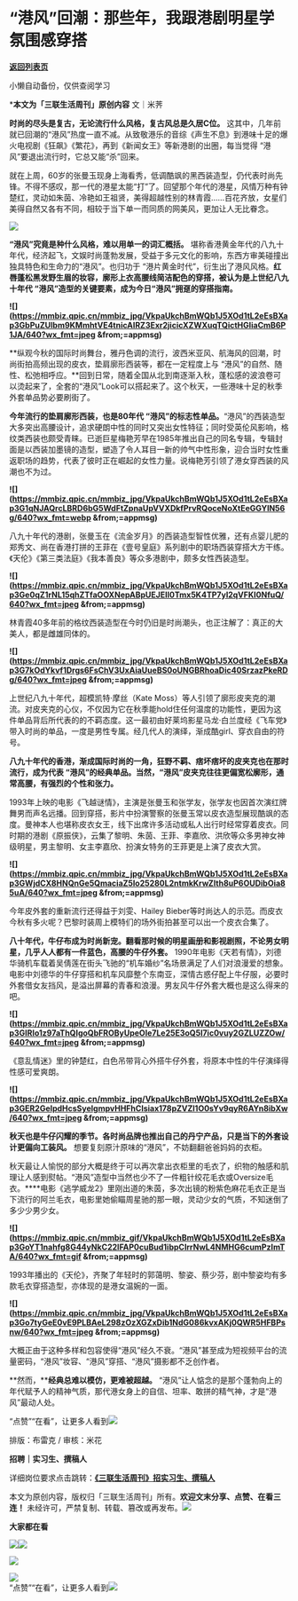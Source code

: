 # “港风”回潮：那些年，我跟港剧明星学氛围感穿搭

[**返回列表页**](/gzh/三联生活周刊)

小懒自动备份，仅供查阅学习

***本文为「三联生活周刊」原创内容** 文｜米荠

**时尚的尽头是复古，无论流行什么风格，复古风总是久居C位。**
这其中，几年前就已回潮的“港风”热度一直不减。从致敬港乐的音综《声生不息》到港味十足的爆火电视剧《狂飙》《繁花》，再到《新闻女王》等新港剧的出圈，每当觉得
“港风”要退出流行时，它总又能“杀”回来。

就在上周，60岁的张曼玉现身上海看秀，低调酷飒的黑西装造型，仍代表时尚先锋。不得不感叹，那一代的港星太能“打”了。回望那个年代的港星，风情万种有钟楚红，灵动如朱茵、冷艳如王祖贤，美得超越性别的林青霞……百花齐放，女星们美得自然又各有不同，相较于当下单一而同质的网美风，更加让人无比眷念。

![](https://mmbiz.qpic.cn/mmbiz_jpg/c2Sib3Mp7pOMhshvsic8YYwuHoG505ialX3tNcLIRM7uM2Qd5lzFECZXF0nkV7XCVUdsK53Np9kwrKPFtrOYEoicpg/640?wx_fmt=jpeg)

**“港风”究竟是种什么风格，难以用单一的词汇概括。**
堪称香港黄金年代的八九十年代，经济起飞，文娱时尚蓬勃发展，受益于多元文化的影响，东西方审美碰撞出独具特色和生命力的“港风”。也归功于
“港片黄金时代”，衍生出了港风风格。**红唇蓬松黑发野生眉的妆容，廓形上衣高腰线简洁配色的穿搭，被认为是上世纪八九十年代
“港风”造型的关键要素，成为今日“港风”拥趸的穿搭指南。**

**![](https://mmbiz.qpic.cn/mmbiz_jpg/VkpaUkchBmWQb1J5XOd1tL2eEsBXap3GbPuZUlbm9KMmhtVE4tnicAIRZ3Exr2jicicXZWXuqTQictHGIiaCmB6P1JA/640?wx_fmt=jpeg
&from;=appmsg)**

**纵观今秋的国际时尚舞台，雅丹色调的流行，波西米亚风、航海风的回潮，时尚街拍高频出现的皮衣，垫肩廓形西装等，都在一定程度上与
“港风”的自然、随性、松弛相呼应。**回到日常，随着全国从北到南逐渐入秋，蓬松感的波浪卷可以烫起来了，全套的“港风”Look可以搭起来了。这个秋天，一些港味十足的秋季外套单品势必要刷街了。

**今年流行的垫肩廓形西装，也是80年代
“港风”的标志性单品。**“港风”的西装造型大多突出高腰设计，追求硬朗中性的同时又突出女性特征；同时受英伦风影响，格纹类西装也颇受青睐。已逝巨星梅艳芳早在1985年推出自己的同名专辑，专辑封面是以西装加墨镜的造型，塑造了令人耳目一新的帅气中性形象，迎合当时女性重返职场的趋势，代表了彼时正在崛起的女性力量。说梅艳芳引领了港女穿西装的风潮也不为过。

**![](https://mmbiz.qpic.cn/mmbiz_jpg/VkpaUkchBmWQb1J5XOd1tL2eEsBXap3G1qNJAQrcLBRD6bG5WdFtZpnaUpVVXDkfPrvRQoceNoXtEeGGYlN56g/640?wx_fmt=webp
&from;=appmsg)**

八九十年代的港剧，张曼玉在《流金岁月》的西装造型智性优雅，还有点婴儿肥的郑秀文、尚在香港打拼的王菲在《壹号皇庭》系列剧中的职场西装穿搭大方干练。《天伦》《第三类法庭》《我本善良》等众多港剧中，颇多女性西装造型。

**![](https://mmbiz.qpic.cn/mmbiz_jpg/VkpaUkchBmWQb1J5XOd1tL2eEsBXap3Ge0qZ1rNL15qhZTfaOOXNepABpUEJEIl0Tmx5K4TP7yl2qVFKI0NfuQ/640?wx_fmt=jpeg
&from;=appmsg)**

林青霞40多年前的格纹西装造型在今时仍旧是时尚潮头，也正注解了：真正的大美人，都是雌雄同体的。

**![](https://mmbiz.qpic.cn/mmbiz_jpg/VkpaUkchBmWQb1J5XOd1tL2eEsBXap3G7kOdYkvf1Drgs6FsChV3UxAiaUueBS0oUNGBRhoaDic40SrzazPkeRDg/640?wx_fmt=jpeg
&from;=appmsg)**

上世纪八九十年代，超模凯特·摩丝（Kate
Moss）等人引领了廓形皮夹克的潮流。对皮夹克的心仪，不仅因为它在秋季能hold住任何温度的功能性，更因为这件单品背后所代表的的不羁态度。这一最初由好莱坞影星马龙·白兰度经《飞车党》带入时尚的单品，一度是男性专属。经几代人的演绎，渐成酷girl、穿衣自由的符号。

**八九十年代的香港，渐成国际时尚的一角，狂野不羁、痞坏痞坏的皮夹克也在那时流行，成为代表
“港风”的经典单品。当然，“港风”皮夹克往往更偏宽松廓形，通常高腰，有强烈的个性和张力。**

1993年上映的电影《飞越谜情》，主演是张曼玉和张学友，张学友也因首次演红牌舞男而声名远播。回到穿搭，影片中扮演警察的张曼玉常以皮衣造型展现酷飒的态度。曼神本人也堪称皮衣女王，线下出席许多活动或私人出行时经常穿着皮衣。同时期的港剧《原振侠》，云集了黎明、朱茵、王菲、李嘉欣、洪欣等众多男神女神级明星，男主黎明、女主李嘉欣、扮演女特务的王菲更是上演了皮衣大赏。

**![](https://mmbiz.qpic.cn/mmbiz_jpg/VkpaUkchBmWQb1J5XOd1tL2eEsBXap3GWjdCX8HNQnGe5QmaciaZ5lo25280L2ntmkKrwZIth8uP6OUDibOia85uA/640?wx_fmt=jpeg
&from;=appmsg)**

今年皮外套的重新流行还得益于刘雯、Hailey Bieber等时尚达人的示范。而皮衣今秋有多火呢？巴黎时装周上模特们的场外街拍甚至可以出一个皮衣合集了。

**八十年代，牛仔布成为时尚新宠。翻看那时候的明星画册和影视剧照，不论男女明星，几乎人人都有一件蓝色，高腰的牛仔外套。**
1990年电影《天若有情》，刘德华骑机车载着吴倩莲在街头飞驰的“机车婚纱”名场景满足了人们对浪漫爱的想象。电影中刘德华的牛仔穿搭和机车风靡整个东南亚，深情古惑仔配上牛仔服，必要时外套借女友挡风，是溢出屏幕的青春和浪漫。男友风牛仔外套大概也是这么得来的吧。

**![](https://mmbiz.qpic.cn/mmbiz_jpg/VkpaUkchBmWQb1J5XOd1tL2eEsBXap3GIRIo1z97aThQIgoQbFROByUpeOle7Le25E3oQ5l7ic0vuy2GZLUZZOw/640?wx_fmt=jpeg
&from;=appmsg)**

《意乱情迷》里的钟楚红，白色吊带背心外搭牛仔外套，将原本中性的牛仔演绎得性感可爱爽朗。

**![](https://mmbiz.qpic.cn/mmbiz_jpg/VkpaUkchBmWQb1J5XOd1tL2eEsBXap3GER2GeIpdHcsSyelgmpvHHFhClsiax178pZVZl1O0sYv9qyR6AYn8ibXw/640?wx_fmt=jpeg
&from;=appmsg)**

**秋天也是牛仔闪耀的季节。各时尚品牌也推出自己的丹宁产品，只是当下的外套设计更偏向工装风。** 想要复刻原汁原味的“港风”，不妨翻翻爸爸妈妈的衣柜。

秋天最让人愉悦的部分大概是终于可以再次拿出衣柜里的毛衣了，织物的触感和肌理让人感到熨帖。“港风”造型中当然也少不了一件粗针绞花毛衣或Oversize毛衣。****电影《逃学威龙2》里刚出道的朱茵，多次出镜的粉紫色麻花毛衣正是当下流行的阿兰毛衣，电影里她偷瞄周星驰的那一眼，灵动少女的气质，不知迷倒了多少少男少女。

**![](https://mmbiz.qpic.cn/mmbiz_gif/VkpaUkchBmWQb1J5XOd1tL2eEsBXap3GoYT1nahfg8G44yNkC22lFAP0cuBud1ibpCIrrNwL4NMHG6cumPzImTA/640?wx_fmt=gif
&from;=appmsg)**

1993年播出的《天伦》，齐聚了年轻时的郭蔼明、黎姿、蔡少芬，剧中黎姿均有多款毛衣穿搭造型，亦体现的是港女温婉的一面。

**![](https://mmbiz.qpic.cn/mmbiz_jpg/VkpaUkchBmWQb1J5XOd1tL2eEsBXap3Go7tyGeE0vE9PLBAeL298zOzXGZxDib1NdG086kvxAKj0QWR5HFBPsnw/640?wx_fmt=jpeg
&from;=appmsg)**

大概正由于这种多样和包容使得“港风”经久不衰。“港风”甚至成为短视频平台的流量密码，“港风”妆容、“港风”穿搭、“港风”摄影都不乏创作者。

**然而，****经典总难以模仿，更难被超越。**
“港风”让人惦念的是那个蓬勃向上的年代赋予人的精神气质，那代港女身上的自信、坦率、敢拼的精气神，才是“港风”最动人处。

“点赞”“在看”，让更多人看到![](https://mmbiz.qpic.cn/mmbiz_gif/c2Sib3Mp7pON9hkSZwdTibRHNZSMPyiapUCHJwlyoZVBC3SfmPmF0VKjkm3NiaToQloHFJ6icyicqZnqgXp6pSQJt5gg/640?wx_fmt=gif&from;=appmsg&wxfrom;=5&wx;_lazy=1&tp;=wxpic)  
  
  
  
  
  

排版：布雷克 / 审核：米花

  
**招聘｜实习生、撰稿人**  

详细岗位要求点击跳转：[**《三联生活周刊》招实习生、撰稿人**](http://mp.weixin.qq.com/s?__biz=MTc5MTU3NTYyMQ==&mid=2651136871&idx=3&sn=f1c0777fe9d31881e5dfca68ebc2937f&chksm=5907324d6e70bb5b3546dfe1c7b31b5fe05664bebbf36356ba9a1a352e0678444cad62875ad4&scene=21#wechat_redirect)

本文为原创内容，版权归「三联生活周刊」所有。**欢迎文末分享、点赞、在看三连！**
未经许可，严禁复制、转载、篡改或再发布。![](https://mmbiz.qpic.cn/sz_mmbiz_png/Gg7Qtoh7Aic9ZTmAdCc80b4nD7xicgPt863QWU7oNswDx19XrjfTtSl8QwatY2EEZGuNd1WRRiapDZjcDhTnNYmBg/640?wx_fmt=other&wxfrom;=5&wx;_lazy=1&wx;_co=1&retryload;=1&tp;=webp)

**大家都在看**

  
[![](https://mmbiz.qpic.cn/mmbiz_jpg/c2Sib3Mp7pOMc4pBSON1efibsrA9ch7MvPtVEZGBsuzOrhEenGgLxzpAiaeBtSaQibgZcQXQN57AK44CKe9D9ytzoA/640?wx_fmt=jpeg&from;=appmsg&wxfrom;=5&wx;_lazy=1&wx;_co=1&tp;=wxpic)](http://mp.weixin.qq.com/s?__biz=MTc5MTU3NTYyMQ==&mid=2651452107&idx=1&sn=7930d3f7c3b2bdf38b549b24a18bc152&chksm=590be3e16e7c6af7e86531a0ca33ee802ce12005fdc6b66bbcb3038a57be4fc0b9b9ad393a72&scene=21#wechat_redirect)[![](https://mmbiz.qpic.cn/mmbiz_png/c2Sib3Mp7pOMI20eYB8oSD0Ql9BzqBib3Vs44qerPreVGkQNo8bFU1AWu7nvTR2H9E2rWyn0DMjA9azOzEYtPwQw/640?wx_fmt=png&from;=appmsg&wxfrom;=5&wx;_lazy=1&wx;_co=1&tp;=wxpic)](http://mp.weixin.qq.com/s?__biz=MTc5MTU3NTYyMQ==&mid=2651452894&idx=1&sn=a6943537de8b5e7bd95620f80540bec0&chksm=590be4f46e7c6de2996b3123ee84018c87827cba8b1eebe4e3cb3c2f38cf18e4c9ba8c14492b&scene=21#wechat_redirect)  

![](https://mmbiz.qpic.cn/sz_mmbiz_png/Gg7Qtoh7Aic9ZTmAdCc80b4nD7xicgPt86k1kgpU51hWCHjV92ryhVW35PLCvLhxLw9XDhXjgeDyZhHSx5EbRcfg/640?wx_fmt=other&wxfrom;=5&wx;_lazy=1&wx;_co=1&retryload;=1&tp;=webp)

  
[![](https://mmbiz.qpic.cn/mmbiz_jpg/c2Sib3Mp7pONuwrdetOsWUZLdDE1J39mLibBBe0vPzCKS1topq8p9JgG9O86KDCNS3SZl7Paa1d80gvHIBg9C0cw/640?wx_fmt=jpeg&from;=appmsg&wxfrom;=5&wx;_lazy=1&wx;_co=1&tp;=wxpic)]()  
“点赞”“在看”，让更多人看到![](https://mmbiz.qpic.cn/mmbiz_gif/c2Sib3Mp7pON9hkSZwdTibRHNZSMPyiapUCHJwlyoZVBC3SfmPmF0VKjkm3NiaToQloHFJ6icyicqZnqgXp6pSQJt5gg/640?wx_fmt=gif&from;=appmsg&wxfrom;=5&wx;_lazy=1&tp;=wxpic)

